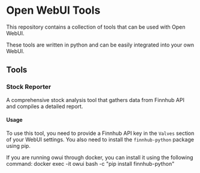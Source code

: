 # Open WebUI Tools

This repository contains a collection of tools that can be used with Open WebUI.

These tools are written in python and can be easily integrated into your own WebUI.

## Tools

### Stock Reporter

A comprehensive stock analysis tool that gathers data from Finnhub API and compiles a detailed report.

#### Usage

To use this tool, you need to provide a Finnhub API key in the `Valves` section of your WebUI settings.
You also need to install the `finnhub-python` package using pip.

If you are running owui through docker, you can install it using the following command:
docker exec -it owui bash -c "pip install finnhub-python"
